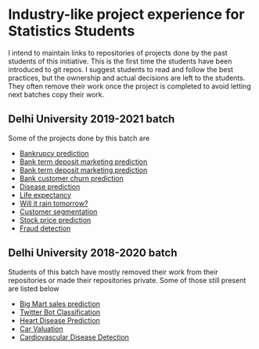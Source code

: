 # Industry-like project experience for Statistics Students

I intend to maintain links to repositories of projects done by the past students of this initiative. This is the first time the students have been introduced to git repos. I suggest students to read and follow the best practices, but the ownership and actual decisions are left to the students. They often remove their work once the project is completed to avoid letting next batches copy their work.

## Delhi University 2019-2021 batch

Some of the projects done by this batch are

* [Bankrupcy prediction](https://github.com/SayakGiri/Bankruptcy_Prediction)
* [Bank term deposit marketing prediction](https://github.com/SCAMConsultants/Comprehensive-Project-on-Banking-Sector)
* [Bank term deposit marketing prediction](https://github.com/Purvita99/Bank-Marketing_term-deposit-prediction)
* [Bank customer churn prediction](https://github.com/mansijaiswal/Bank-Customer-Churn-Prediction)
* [Disease prediction](https://github.com/OiendrilaBasak/Disease-Prediction)
* [Life expectancy](https://github.com/DiwakerRathore/Life-Expectancy-WHO)
* [Will it rain tomorrow?](https://github.com/Rainfall-Prediction/Rainfall-Prediction.git)
* [Customer segmentation](https://github.com/Simrangoswami06/Customer-Segmentation-and-Predictive-Analysis)
* [Stock price prediction](https://github.com/Team-Outliers/project_work)
* [Fraud detection](https://github.com/Archita-1510/Fraud-Detection-on-Bank-Payment)


## Delhi University 2018-2020 batch

Students of this batch have mostly removed their work from their repositories or made their repositories private. Some of those still present are listed below

* [Big Mart sales prediction](https://github.com/madhugupta03/Project)
* [Twitter Bot Classification](https://github.com/sitanshuk08/Twitter_Bot_Classification)
* [Heart Disease Prediction](https://github.com/Project-Msc/Pharma-4.git)
* [Car Valuation](https://github.com/monikapant12/car-valuation)
* [Cardiovascular Disease Detection](https://github.com/TathagataBardhan/Cardiovascular-Disease-Detection)

